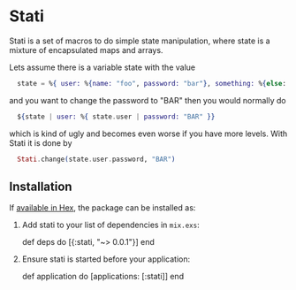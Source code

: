 # Stati

Stati is a set of macros to do simple state manipulation, where state is a mixture
of encapsulated maps and arrays.

Lets assume there is a variable state with the value

```elixir
  state = %{ user: %{name: "foo", password: "bar"}, something: %{else: "bar"} }
```

and you want to change the password to "BAR" then you would normally do

```elixir
  ${state | user: %{ state.user | password: "BAR" }}
```

which is kind of ugly and becomes even worse if you have more levels. With Stati
it is done by

```elixir
  Stati.change(state.user.password, "BAR")
```

## Installation

If [available in Hex](https://hex.pm/docs/publish), the package can be installed as:

  1. Add stati to your list of dependencies in `mix.exs`:

        def deps do
          [{:stati, "~> 0.0.1"}]
        end

  2. Ensure stati is started before your application:

        def application do
          [applications: [:stati]]
        end
